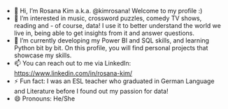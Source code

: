 - 👋 Hi, I’m Rosana Kim a.k.a. @kimrosana! Welcome to my profile :)
- 👀 I’m interested in music, crossword puzzles, comedy TV shows, reading and - of course, data! I use it to better understand the world we live in, being able to get insights from it and answer questions.
- 🌱 I’m currently developing my Power BI and SQL skills, and learning Python bit by bit. On this profile, you will find personal projects that showcase my skills.
- 📫 You can reach out to me via LinkedIn: https://www.linkedin.com/in/rosana-kim/
- ⚡ Fun fact: I was an ESL teacher who graduated in German Language and Literature before I found out my passion for data!
- 😄 Pronouns: He/She

<!---
kimrosana/kimrosana is a ✨ special ✨ repository because its `README.md` (this file) appears on your GitHub profile.
You can click the Preview link to take a look at your changes.
--->
